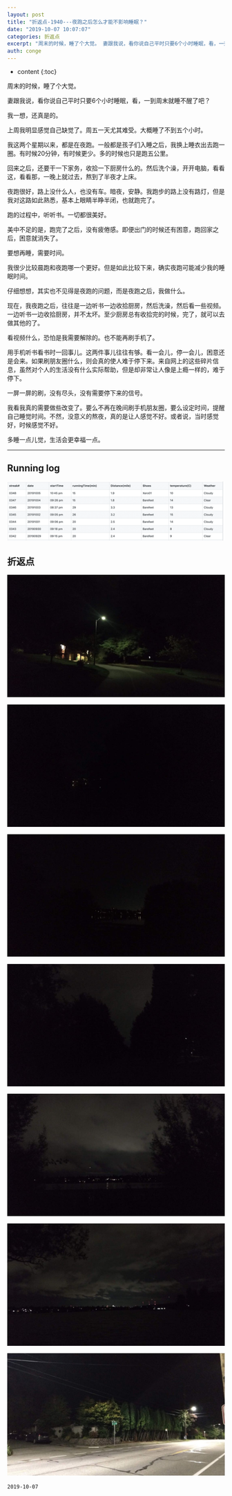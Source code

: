 ```yaml
---
layout: post
title: "折返点-1940---夜跑之后怎么才能不影响睡眠？"
date: "2019-10-07 10:07:07"
categories: 折返点
excerpt: "周末的时候，睡了个大觉。 妻跟我说，看你说自己平时只要6个小时睡眠，看，一到周末就睡不醒了吧？ 我一想，还真是的..."
auth: conge
---
```

* content
{:toc}

周末的时候，睡了个大觉。

妻跟我说，看你说自己平时只要6个小时睡眠，看，一到周末就睡不醒了吧？

我一想，还真是的。

上周我明显感觉自己缺觉了。周五一天尤其难受。大概睡了不到五个小时。

我这两个星期以来，都是在夜跑。一般都是孩子们入睡之后，我换上睡衣出去跑一圈。有时候20分钟，有时候更少。多的时候也只是跑五公里。

回来之后，还要干一下家务，收拾一下厨房什么的。然后洗个澡，开开电脑，看看这，看看那，一晚上就过去，熬到了半夜才上床。

夜跑很好，路上没什么人，也没有车。暗夜，安静。我跑步的路上没有路灯，但是我对这路如此熟悉，基本上眼睛半睁半闭，也就跑完了。

跑的过程中，听听书。一切都很美好。

美中不足的是，跑完了之后，没有疲倦感。即便出门的时候还有困意，跑回家之后，困意就消失了。

要想再睡，需要时间。

我很少比较晨跑和夜跑哪一个更好。但是如此比较下来，确实夜跑可能减少我的睡眠时间。

仔细想想，其实也不见得是夜跑的问题，而是夜跑之后，我做什么。

现在，我夜跑之后，往往是一边听书一边收拾厨房，然后洗澡，然后看一些视频。一边听书一边收拾厨房，并不太坏。至少厨房总有收拾完的时候，完了，就可以去做其他的了。

看视频什么，恐怕是我需要解除的。也不能再刷手机了。

用手机听书看书时一回事儿。这两件事儿往往有够。看一会儿，停一会儿，困意还是会来。如果刷朋友圈什么，则会真的使人难于停下来。来自网上的这些碎片信息，虽然对个人的生活没有什么实际帮助，但是却非常让人像是上瘾一样的，难于停下。

一屏一屏的刷，没有尽头，没有需要停下来的信号。

我看我真的需要做些改变了。要么不再在晚间刷手机朋友圈，要么设定时间，提醒自己睡觉时间。不然，没意义的熬夜，真的是让人感觉不好。或者说，当时感觉好，时候感觉不好。

多睡一点儿觉，生活会更幸福一点。

-------------

## Running log
![Running log, week 40 2019](/assets/images/折返点/118382-9863dd0eb8acbf8d.png)



## 折返点
![20190929.jpg](/assets/images/折返点/118382-91eb49aa11bf91c9.jpg)

![20190930.jpg](/assets/images/折返点/118382-07da2398382f0daf.jpg)

![20191001.jpg](/assets/images/折返点/118382-e8716603f06d472b.jpg)

![20191002.jpg](/assets/images/折返点/118382-91c17d67142bd449.jpg)

![20191003.jpg](/assets/images/折返点/118382-c35cf7fe9edded94.jpg)

![20191004.jpg](/assets/images/折返点/118382-bac70c284265454a.jpg)

![20191005.jpg](/assets/images/折返点/118382-99d137a246154fcb.jpg)

```
2019-10-07
```
